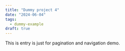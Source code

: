 ```yaml
---
title: "Dummy project 4"
date: "2024-06-04"
tags:
  - dummy-example
draft: true
---
```


This is entry is just for pagination and navigation demo.
